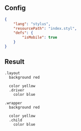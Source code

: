 ## Config

```json
{
    "lang": "stylus",
    "resourcePath": "index.styl",
    "defs": {
        "isMobile": true
    }
}
```

## Result

```stylus
.layout
  background red
  
  color yellow
  .driver
    color blue

.wrapper
  background red
  
  color yellow
  .child
    color blue
  
```
